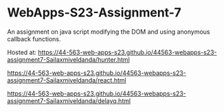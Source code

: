 # WebApps-S23-Assignment-7
An assignment on java script modifying the DOM and using anonymous callback functions.

Hosted at: https://44-563-web-apps-s23.github.io/44563-webapps-s23-assignment7-Sailaxmiveldanda/hunter.html 

https://44-563-web-apps-s23.github.io/44563-webapps-s23-assignment7-Sailaxmiveldanda/react.html

https://44-563-web-apps-s23.github.io/44563-webapps-s23-assignment7-Sailaxmiveldanda/delayq.html
